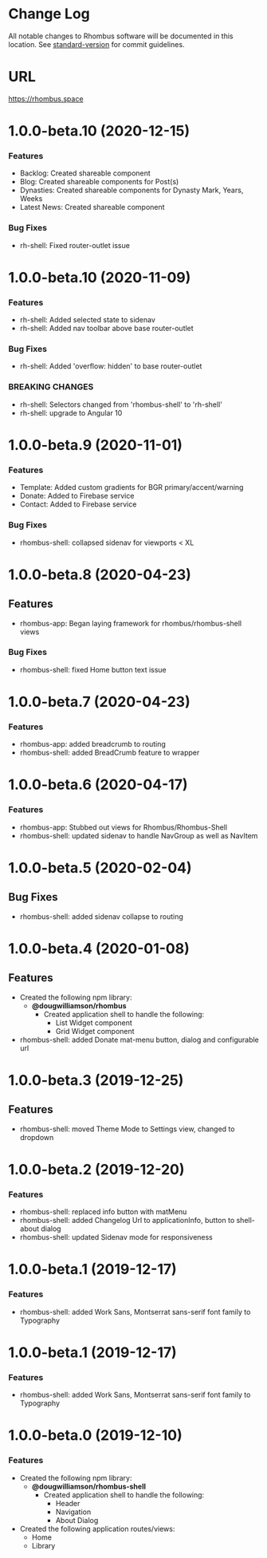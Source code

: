 # Change Log

All notable changes to Rhombus software will be documented in this location. See [standard-version](https://github.com/conventional-changelog/standard-version) for commit guidelines.

# URL

https://rhombus.space

<a name="1.0.0-beta.11"></a>
# 1.0.0-beta.10 (2020-12-15)

### Features

* Backlog: Created shareable component
* Blog: Created shareable components for Post(s)
* Dynasties: Created shareable components for Dynasty Mark, Years, Weeks
* Latest News: Created shareable component

### Bug Fixes
* rh-shell: Fixed router-outlet issue

<a name="1.0.0-beta.10"></a>
# 1.0.0-beta.10 (2020-11-09)

### Features
* rh-shell: Added selected state to sidenav
* rh-shell: Added nav toolbar above base router-outlet

### Bug Fixes
* rh-shell: Added 'overflow: hidden' to base router-outlet


### BREAKING CHANGES
* rh-shell: Selectors changed from 'rhombus-shell' to 'rh-shell'
* rh-shell: upgrade to Angular 10

<a name="1.0.0-beta.9"></a>
# 1.0.0-beta.9 (2020-11-01)

### Features
* Template: Added custom gradients for BGR primary/accent/warning
* Donate: Added to Firebase service
* Contact: Added to Firebase service

### Bug Fixes
* rhombus-shell: collapsed sidenav for viewports < XL

<a name="1.0.0-beta.8"></a>
# 1.0.0-beta.8 (2020-04-23)

## Features
* rhombus-app: Began laying framework for rhombus/rhombus-shell views

### Bug Fixes
* rhombus-shell: fixed Home button text issue

<a name="1.0.0-beta.7"></a>
# 1.0.0-beta.7 (2020-04-23)

### Features
* rhombus-app: added breadcrumb to routing
* rhombus-shell: added BreadCrumb feature to wrapper

<a name="1.0.0-beta.6"></a>
# 1.0.0-beta.6 (2020-04-17)

### Features
* rhombus-app: Stubbed out views for Rhombus/Rhombus-Shell
* rhombus-shell: updated sidenav to handle NavGroup as well as NavItem

<a name="1.0.0-beta.5"></a>
# 1.0.0-beta.5 (2020-02-04)

## Bug Fixes

* rhombus-shell: added sidenav collapse to routing

<a name="1.0.0-beta.4"></a>
# 1.0.0-beta.4 (2020-01-08)

## Features

* Created the following npm library:
  - **@dougwilliamson/rhombus**
    - Created application shell to handle the following:
        - List Widget component
        - Grid Widget component
* rhombus-shell: added Donate mat-menu button, dialog and configurable url

<a name="1.0.0-beta.3"></a>
# 1.0.0-beta.3 (2019-12-25)

## Features
* rhombus-shell: moved Theme Mode to Settings view, changed to dropdown

<a name="1.0.0-beta.2"></a>
# 1.0.0-beta.2 (2019-12-20)

### Features
* rhombus-shell: replaced info button with matMenu
* rhombus-shell: added Changelog Url to applicationInfo, button to shell-about dialog
* rhombus-shell: updated Sidenav mode for responsiveness

<a name="1.0.0-beta.1"></a>
# 1.0.0-beta.1 (2019-12-17)

### Features

* rhombus-shell: added Work Sans, Montserrat sans-serif font family to Typography

<a name="1.0.0-beta.1"></a>
# 1.0.0-beta.1 (2019-12-17)

### Features

* rhombus-shell: added Work Sans, Montserrat sans-serif font family to Typography

<a name="1.0.0-beta.0"></a>
# 1.0.0-beta.0 (2019-12-10)

### Features

* Created the following npm library:
  - **@dougwilliamson/rhombus-shell**
    - Created application shell to handle the following:
        - Header
        - Navigation
        - About Dialog
* Created the following application routes/views:
    - Home
    - Library
